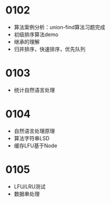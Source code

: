 # 0102
- 算法案例分析：union-find算法习题完成
- 初级排序算法demo
- 继承的理解
- 归并排序，快速排序，优先队列

# 0103
- 统计自然语言处理

# 0104
- 自然语言处理原理
- 算法字符串LSD
- 缓存LFU基于Node

# 0105
- LFU/LRU测试
- 数据串处理

